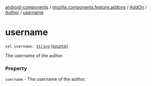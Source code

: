 [android-components](../../../index.md) / [mozilla.components.feature.addons](../../index.md) / [AddOn](../index.md) / [Author](index.md) / [username](./username.md)

# username

`val username: `[`String`](https://kotlinlang.org/api/latest/jvm/stdlib/kotlin/-string/index.html) [(source)](https://github.com/mozilla-mobile/android-components/blob/master/components/feature/addons/src/main/java/mozilla/components/feature/addons/AddOn.kt#L57)

The username of the author.

### Property

`username` - The username of the author.